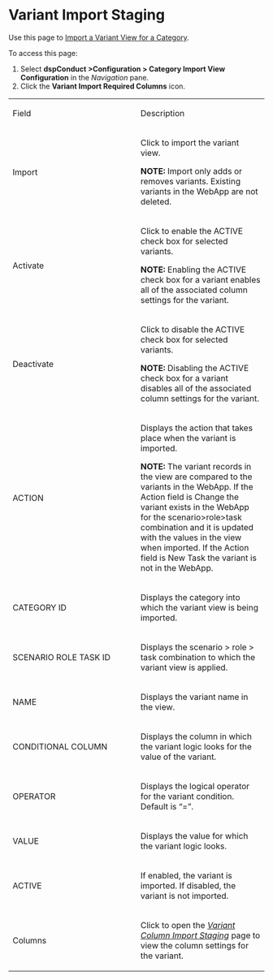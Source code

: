 # Variant Import Staging

<div class="use">

Use this page to [Import a Variant View for a
Category](../Use_Cases/Import_Views.htm#Import_a_Variant_View_for_a_Category).

</div>

To access this page:

1.  Select <span style="font-weight: bold;">dspConduct
    \></span>**Configuration \> Category Import View Configuration** in
    the <span style="font-style: italic;">Navigation</span> pane.
2.  Click the **Variant Import Required Columns** icon.

<table>
<colgroup>
<col style="width: 50%" />
<col style="width: 50%" />
</colgroup>
<tbody>
<tr class="odd">
<td><p>Field</p></td>
<td><p>Description</p></td>
</tr>
<tr class="even">
<td><p>Import</p></td>
<td><p>Click to import the variant view.</p>
<p><strong>NOTE:</strong> Import only adds or removes variants. Existing variants in the WebApp are not deleted.</p></td>
</tr>
<tr class="odd">
<td><p>Activate</p></td>
<td><p>Click to enable the ACTIVE check box for selected variants.</p>
<p><strong>NOTE:</strong> Enabling the ACTIVE check box for a variant enables all of the associated column settings for the variant.</p></td>
</tr>
<tr class="even">
<td><p>Deactivate</p></td>
<td><p>Click to disable the ACTIVE check box for selected variants.</p>
<p><strong>NOTE:</strong> Disabling the ACTIVE check box for a variant disables all of the associated column settings for the variant.</p></td>
</tr>
<tr class="odd">
<td><p>ACTION</p></td>
<td><p>Displays the action that takes place when the variant is imported.</p>
<p><strong>NOTE:</strong> The variant records in the view are compared to the variants in the WebApp. If the Action field is Change the variant exists in the WebApp for the scenario&gt;role&gt;task combination and it is updated with the values in the view when imported. If the Action field is New Task the variant is not in the WebApp.</p></td>
</tr>
<tr class="even">
<td><p>CATEGORY ID</p></td>
<td><p>Displays the category into which the variant view is being imported.</p></td>
</tr>
<tr class="odd">
<td><p>SCENARIO ROLE TASK ID</p></td>
<td><p>Displays the scenario &gt; role &gt; task combination to which the variant view is applied.</p></td>
</tr>
<tr class="even">
<td><p>NAME</p></td>
<td><p>Displays the variant name in the view.</p></td>
</tr>
<tr class="odd">
<td><p>CONDITIONAL COLUMN</p></td>
<td><p>Displays the column in which the variant logic looks for the value of the variant.</p></td>
</tr>
<tr class="even">
<td><p>OPERATOR</p></td>
<td><p>Displays the logical operator for the variant condition. Default is “=”.</p></td>
</tr>
<tr class="odd">
<td><p>VALUE</p></td>
<td><p>Displays the value for which the variant logic looks.</p></td>
</tr>
<tr class="even">
<td><p>ACTIVE</p></td>
<td><p>If enabled, the variant is imported. If disabled, the variant is not imported.</p></td>
</tr>
<tr class="odd">
<td><p>Columns</p></td>
<td><p>Click to open the <em><a href="Variant_Column_Import_Staging.htm">Variant Column Import Staging</a></em> page to view the column settings for the variant.</p></td>
</tr>
</tbody>
</table>

